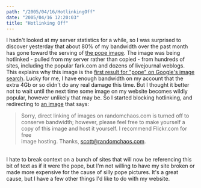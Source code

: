 ```yaml
---
path: "/2005/04/16/HotlinkingOff" 
date: "2005/04/16 12:20:03" 
title: "Hotlinking Off" 
---
```

I hadn't looked at my server statistics for a while, so I was surprised to discover yesterday that about 80% of my bandwidth over the past month has gone toward the serving of <a href="http://www.randomchaos.com/photo/?id=29">the pope image</a>. The image was being hotlinked - pulled from my server rather than copied - from hundreds of sites, including the popular fark.com and dozens of livejournal weblogs. This explains why this image is the <a href="http://weblog.randomchaos.com/index.php?date=2005-03-30&amp;title=I+am+not+the+Pope">first result for "pope" on Google's image search</a>. Lucky for me, I have enough bandwidth on my account that the extra 4Gb or so didn't do any real damage this time. But I thought it better not to wait until the next time some image on my website becomes wildly popular, however unlikely that may be. So I started blocking hotlinking, and redirecting to <a href="http://www.randomchaos.com/images/hotlink.gif">an image</a> that says:<br><blockquote>Sorry, direct linking of images on randomchaos.com is turned off to conserve bandwidth; however, please feel free to make yourself a copy of this image and host it yourself. I recommend Flickr.com for free<br>image hosting. Thanks, scott@randomchaos.com.</blockquote><br>I hate to break context on a bunch of sites that will now be referencing this bit of text as if it were the pope, but I'm not willing to have my site broken or made more expensive for the cause of silly pope pictures. It's a great cause, but I have a few other things I'd like to do with my website.